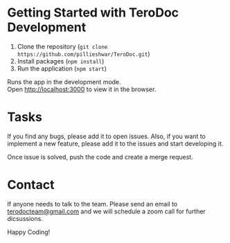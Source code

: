 # Getting Started with TeroDoc Development

1. Clone the repository (`git clone https://github.com/pillieshwar/TeroDoc.git`)
2. Install packages (`npm install`)
3. Run the application (`npm start`)

Runs the app in the development mode.\
Open [http://localhost:3000](http://localhost:3000) to view it in the browser.

# Tasks
If you find any bugs, please add it to open issues.
Also, if you want to implement a new feature, please add it to the issues and start developing it.

Once issue is solved, push the code and create a merge request.

# Contact
If anyone needs to talk to the team. Please send an email to terodocteam@gmail.com and we will schedule a zoom call for further dicsussions.

Happy Coding!
